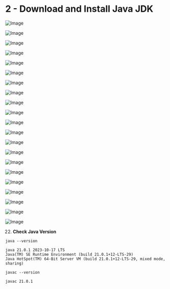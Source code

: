 # 2 - Download and Install Java JDK
 
![Image](1.PNG)

![Image](2.PNG)

![Image](3.PNG)

![Image](4.PNG)

![Image](5.PNG)

![Image](6.PNG)

![Image](7.PNG)

![Image](8.PNG)

![Image](9.PNG)

![Image](10.PNG)

![Image](11.PNG)

![Image](12.PNG)

![Image](13.PNG)

![Image](14.PNG)

![Image](15.PNG)

![Image](16.PNG)

![Image](17.PNG)

![Image](18.PNG)

![Image](19.PNG)

![Image](20.PNG)

![Image](21.PNG)

22. **Check Java Version**

```
java --version

java 21.0.1 2023-10-17 LTS
Java(TM) SE Runtime Environment (build 21.0.1+12-LTS-29)
Java HotSpot(TM) 64-Bit Server VM (build 21.0.1+12-LTS-29, mixed mode, sharing)
```

```
javac --version

javac 21.0.1
```